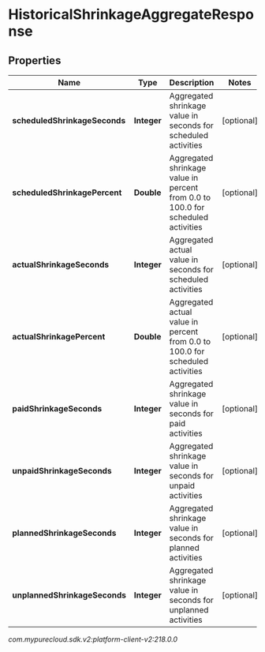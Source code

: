 # HistoricalShrinkageAggregateResponse


## Properties

| Name | Type | Description | Notes |
| ------------ | ------------- | ------------- | ------------- |
| **scheduledShrinkageSeconds** | **Integer** | Aggregated shrinkage value in seconds for scheduled activities |  [optional] |
| **scheduledShrinkagePercent** | **Double** | Aggregated shrinkage value in percent from 0.0 to 100.0 for scheduled activities |  [optional] |
| **actualShrinkageSeconds** | **Integer** | Aggregated actual value in seconds for scheduled activities |  [optional] |
| **actualShrinkagePercent** | **Double** | Aggregated actual value in percent from 0.0 to 100.0 for scheduled activities |  [optional] |
| **paidShrinkageSeconds** | **Integer** | Aggregated shrinkage value in seconds for paid activities |  [optional] |
| **unpaidShrinkageSeconds** | **Integer** | Aggregated shrinkage value in seconds for unpaid activities |  [optional] |
| **plannedShrinkageSeconds** | **Integer** | Aggregated shrinkage value in seconds for planned activities |  [optional] |
| **unplannedShrinkageSeconds** | **Integer** | Aggregated shrinkage value in seconds for unplanned activities |  [optional] |




_com.mypurecloud.sdk.v2:platform-client-v2:218.0.0_
